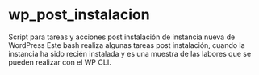 # wp_post_instalacion
Script para tareas y acciones post instalación de instancia nueva de WordPress
Este bash realiza algunas tareas post instalación, cuando la instancia ha sido recién instalada y es una muestra de las labores que se pueden realizar con el WP CLI.
